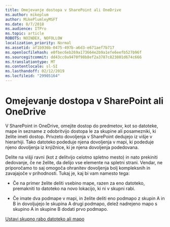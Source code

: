 ```yaml
---
title: Omejevanje dostopa v SharePoint ali OneDrive
ms.author: mikeplum
author: MikePlumleyMSFT
ms.date: 8/7/2018
ms.audience: ITPro
ms.topic: article
ROBOTS: NOINDEX, NOFOLLOW
localization_priority: Normal
ms.assetid: af1b936b-0475-497b-a6d3-e671aef7b717
ms.openlocfilehash: e0fbec6eb269a173664e2b9a1efe6eefb527b96f
ms.sourcegitcommit: dd43cc0a9470f98b8ef2a3787c823801d674c666
ms.translationtype: MT
ms.contentlocale: sl-SI
ms.lasthandoff: 02/12/2019
ms.locfileid: "29905164"
---
```

# <a name="restrict-access-in-sharepoint-or-onedrive"></a>Omejevanje dostopa v SharePoint ali OneDrive

V SharePoint in OneDrive, omejite dostop do predmetov, kot so datoteke, mape in sezname z odobritvijo dostopa le za skupine ali posamezniki, ki želite imeti dostop. Privzeto dovoljenja v SharePoint dedujejo iz višje v hierarhiji. Tako datoteko podeduje njena dovoljenja v mapi, ki podeduje njeno dovoljenja iz knjižnice, ki je njena dovoljenja podedovana.
  
Delite na višji ravni (kot z delitvijo celotno spletno mesto) in nato prekiniti dedovanje, če ne želite, da delijo vse elemente na spletni strani. Vendar, ne priporočamo to saj omogoča ohranitev dovoljenja bolj kompleksnih in zavajajoče v prihodnosti. Tukaj je, kaj bi vam namesto tega:
  
- Če na primer želite deliti vsebino mape, razen za eno datoteko, premakniti to datoteko na novo lokacijo, ki ni v skupni rabi.
    
- Če imate dva podmape v mapi, in želite deliti eno podmapo z skupin A in B in dovoljujejo le skupina A drugi podmapo, delež nadrejeno mapo s skupino A in skupine B dodati prvo podmapo.
    
[Ustavi skupno rabo datoteko ali mapo](https://go.microsoft.com/fwlink/?linkid=2008861)
  

